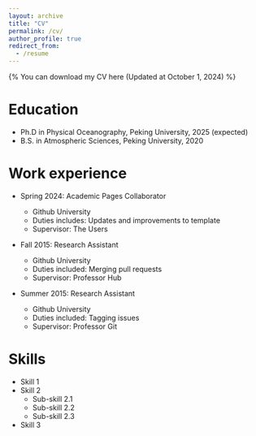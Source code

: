 ```yaml
---
layout: archive
title: "CV"
permalink: /cv/
author_profile: true
redirect_from:
  - /resume
---
```


{% You can download my CV here (Updated at October 1, 2024) %}

Education
======
* Ph.D in Physical Oceanography, Peking University, 2025 (expected)
* B.S. in Atmospheric Sciences, Peking University, 2020

Work experience
======
* Spring 2024: Academic Pages Collaborator
  * Github University
  * Duties includes: Updates and improvements to template
  * Supervisor: The Users

* Fall 2015: Research Assistant
  * Github University
  * Duties included: Merging pull requests
  * Supervisor: Professor Hub

* Summer 2015: Research Assistant
  * Github University
  * Duties included: Tagging issues
  * Supervisor: Professor Git
  
Skills
======
* Skill 1
* Skill 2
  * Sub-skill 2.1
  * Sub-skill 2.2
  * Sub-skill 2.3
* Skill 3
